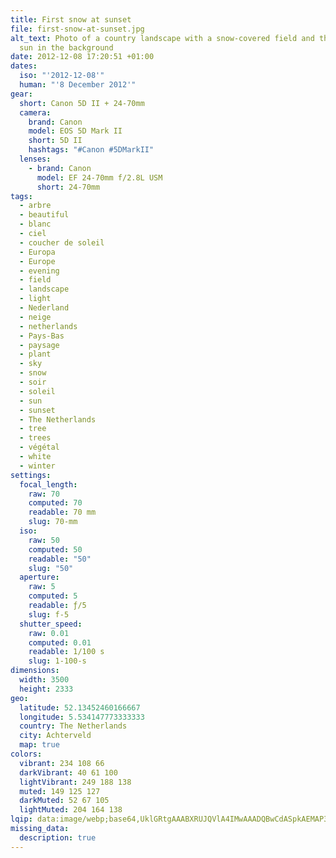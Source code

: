 ```yaml
---
title: First snow at sunset
file: first-snow-at-sunset.jpg
alt_text: Photo of a country landscape with a snow-covered field and the setting
  sun in the background
date: 2012-12-08 17:20:51 +01:00
dates:
  iso: "'2012-12-08'"
  human: "'8 December 2012'"
gear:
  short: Canon 5D II + 24-70mm
  camera:
    brand: Canon
    model: EOS 5D Mark II
    short: 5D II
    hashtags: "#Canon #5DMarkII"
  lenses:
    - brand: Canon
      model: EF 24-70mm f/2.8L USM
      short: 24-70mm
tags:
  - arbre
  - beautiful
  - blanc
  - ciel
  - coucher de soleil
  - Europa
  - Europe
  - evening
  - field
  - landscape
  - light
  - Nederland
  - neige
  - netherlands
  - Pays-Bas
  - paysage
  - plant
  - sky
  - snow
  - soir
  - soleil
  - sun
  - sunset
  - The Netherlands
  - tree
  - trees
  - végétal
  - white
  - winter
settings:
  focal_length:
    raw: 70
    computed: 70
    readable: 70 mm
    slug: 70-mm
  iso:
    raw: 50
    computed: 50
    readable: "50"
    slug: "50"
  aperture:
    raw: 5
    computed: 5
    readable: ƒ/5
    slug: f-5
  shutter_speed:
    raw: 0.01
    computed: 0.01
    readable: 1/100 s
    slug: 1-100-s
dimensions:
  width: 3500
  height: 2333
geo:
  latitude: 52.13452460166667
  longitude: 5.534147773333333
  country: The Netherlands
  city: Achterveld
  map: true
colors:
  vibrant: 234 108 66
  darkVibrant: 40 61 100
  lightVibrant: 249 188 138
  muted: 149 125 127
  darkMuted: 52 67 105
  lightMuted: 204 164 138
lqip: data:image/webp;base64,UklGRtgAAABXRUJQVlA4IMwAAADQBwCdASpkAEMAP3G2yl6/sDKtqFqqK/AuCWUAzBwOd0OGqVjldxqc7ejabU6XM94sgxCbuq/ncVtFSYHNO3tojT4t2kDIAAD+5qhzuf3jCY/qqinzDjJXIK6Sm5u+NMZtJ4BVBSP3kc87sAOspfBkWayQQEgYsWwVhJxBAlmToAEZ3Hl+lv/KjfI8/pg5/8B1NLFwLLnmk0PlXhs3FNj0kbF8af2zXihJJaiXN3mIgeS3oVgQMgiieaDZs1VkQvBhCp0AlcClL/gAAAA=
missing_data:
  description: true
---
```




